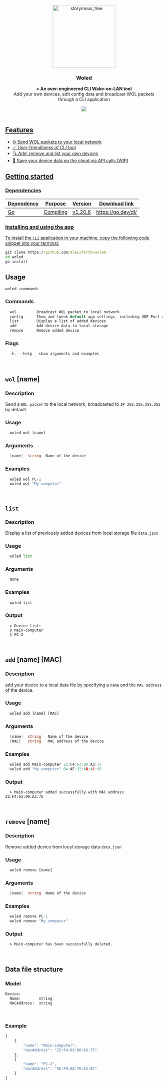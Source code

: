 <p align="center">
  <img src="https://github.com/aleixfortm/gowol/assets/95043218/1bce0a50-3bdb-42ef-82c5-ce158e18938f" alt="storymous_tree" width="200" height="auto">
</p>



### **<p align="center">Woled</p>**


<p align="center"><strong>> An over-engineered CLI Wake-on-LAN tool</strong><br>Add your own devices, edit config data and broadcast WOL packets through a CLI application</p>

<div align="center">
  <a href="https://skillicons.dev">
    <img src="https://skillicons.dev/icons?i=go" /
  </a>
</div>


<br>

## Features
* 🌐 Send WOL packets to your local network
* ✅ User-friendliness of CLI tool
* 🔍 Add, remove and list your own devices
* 📡 Save your device data on the cloud via API calls (WIP)


## Getting started 
### Dependencies
| Dependency       | Purpose                 | Version                    | Download link         |
|------------------|-------------------------|----------------------------| ----------------------|
| Go               |  Compiling              | v1.20.6                    | https://go.dev/dl/    |

### Installing and using the app
To install the <code>CLI</code> application in your machine, copy the following code snippet into your terminal:

```cmd
git clone https://github.com/aleixfortm/woled
cd woled
go install
```

## Usage
```go
woled <command>
```

### Commands
```go
  wol         Broadcast WOL packet to local network
  config      Show and tweak default app settings, including UDP Port and broadcast IP address
  list        Display a list of added devices
  add         Add device data to local storage
  remove      Remove added device
```

### Flags
```go
  -h, --help   show arguments and examples
```

<br>

## <code>wol</code> [name]
### <strong>Description</strong>
Send a <code>WOL packet</code> to the local network, broadcasted to <code>IP 255.255.255.255</code> by default.

### <strong>Usage</strong>
```python
  woled wol [name]
```
### <strong>Arguments</strong>
```go
  [name]  string  Name of the device
```
### <strong>Examples</strong>
```go
  woled wol PC-1
  woled wol "My computer"
```

<br>

## <code>list</code>
### <strong>Description</strong>
Display a list of previously added devices from local storage file <code>data.json</code>

### <strong>Usage</strong>
```python
  woled list
```
### <strong>Arguments</strong>
```go
  None
```
### <strong>Examples</strong>
```go
  woled list
```
### <strong>Output</strong>
```
  > Device list:
  0 Main-computer
  1 PC-2
```

<br>

## <code>add</code> [name] [MAC]
### <strong>Description</strong>
add your device to a local data file by specifying a <code>name</code> and the <code>MAC address</code> of the device.

### <strong>Usage</strong>
```python
  woled add [name] [MAC]
```
### <strong>Arguments</strong>
```go
  [name]  string   Name of the device
  [MAC]   string   MAC address of the device
```
### <strong>Examples</strong>
```go
  woled add Main-computer 22:F4:63:90:A3:75
  woled add "My computer" 04:AF:32:4B:4C:95
```
### <strong>Output</strong>
```
  > Main-computer added successfully with MAC address 22:F4:63:90:A3:75
```

<br>

## <code>remove</code> [name]
### <strong>Description</strong>
Remove added device from local storage data <code>data.json</code>

### <strong>Usage</strong>
```python
  woled remove [name]
```
### <strong>Arguments</strong>
```go
  [name]  string  Name of the device
```
### <strong>Examples</strong>
```go
  woled remove PC-1
  woled remove "My computer"
```

### <strong>Output</strong>
```
  > Main-computer has been successfully deleted.
```

<br>


## Data file structure
### Model
```Python
Device:
  Name:        string
  MACAddress:  string
```

<br>

### Example
```js
[
    {
        "name": "Main-computer",
        "macAddress": "22:F4:63:90:A3:75"
    },
    {
        "name": "PC-2",
        "macAddress": "5E:F9:AA:70:A3:8C"
    }
]
```
